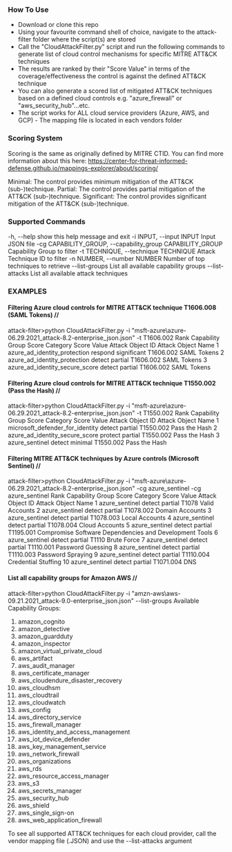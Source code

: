 ### How To Use

- Download or clone this repo
- Using your favourite command shell of choice, navigate to the attack-filter folder where the script(s) are stored
- Call the "CloudAttackFilter.py" script and run the following commands to generate list of cloud control mechanisms for specific MITRE ATT&CK techniques
- The results are ranked by their "Score Value" in terms of the coverage/effectiveness the control is against the defined ATT&CK technique
- You can also generate a scored list of mitigated ATT&CK techniques based on a defined cloud controls e.g. "azure_firewall" or "aws_security_hub"...etc.
- The script works for ALL cloud service providers (Azure, AWS, and GCP) - The mapping file is located in each vendors folder

### Scoring System

Scoring is the same as originally defined by MITRE CTID. You can find more information about this here: https://center-for-threat-informed-defense.github.io/mappings-explorer/about/scoring/

Minimal: The control provides minimum mitigation of the ATT&CK (sub-)technique.
Partial: The control provides partial mitigation of the ATT&CK (sub-)technique.
Significant: The control provides significant mitigation of the ATT&CK (sub-)technique.

### Supported Commands

  -h, --help            show this help message and exit
  -i INPUT, --input INPUT
                        Input JSON file
  -cg CAPABILITY_GROUP, --capability_group CAPABILITY_GROUP
                        Capability Group to filter
  -t TECHNIQUE, --technique TECHNIQUE
                        Attack Technique ID to filter
  -n NUMBER, --number NUMBER
                        Number of top techniques to retrieve
  --list-groups         List all available capability groups
  --list-attacks        List all available attack techniques

### EXAMPLES

#### Filtering Azure cloud controls for MITRE ATT&CK technique T1606.008 (SAML Tokens) //

attack-filter>python CloudAttackFilter.py -i "msft-azure\azure-06.29.2021_attack-8.2-enterprise_json.json" -t T1606.002
Rank Capability Group                                            Score Category           Score Value    Attack Object ID    Attack Object Name
1    azure_ad_identity_protection                                respond                  significant    T1606.002           SAML Tokens
2    azure_ad_identity_protection                                detect                   partial        T1606.002           SAML Tokens
3    azure_ad_identity_secure_score                              detect                   partial        T1606.002           SAML Tokens

#### Filtering Azure cloud controls for MITRE ATT&CK technique T1550.002 (Pass the Hash) //

attack-filter>python CloudAttackFilter.py -i "msft-azure\azure-06.29.2021_attack-8.2-enterprise_json.json" -t T1550.002
Rank Capability Group                                            Score Category           Score Value    Attack Object ID    Attack Object Name
1    microsoft_defender_for_identity                             detect                   partial        T1550.002           Pass the Hash
2    azure_ad_identity_secure_score                              protect                  partial        T1550.002           Pass the Hash
3    azure_sentinel                                              detect                   minimal        T1550.002           Pass the Hash

#### Filtering MITRE ATT&CK techniques by Azure controls (Microsoft Sentinel) //

attack-filter>python CloudAttackFilter.py -i "msft-azure\azure-06.29.2021_attack-8.2-enterprise_json.json" -cg azure_sentinel
-cg azure_sentinel
Rank Capability Group                                            Score Category           Score Value    Attack Object ID    Attack Object Name
1    azure_sentinel                                              detect                   partial        T1078               Valid Accounts
2    azure_sentinel                                              detect                   partial        T1078.002           Domain Accounts
3    azure_sentinel                                              detect                   partial        T1078.003           Local Accounts
4    azure_sentinel                                              detect                   partial        T1078.004           Cloud Accounts
5    azure_sentinel                                              detect                   partial        T1195.001           Compromise Software Dependencies and Development Tools
6    azure_sentinel                                              detect                   partial        T1110               Brute Force
7    azure_sentinel                                              detect                   partial        T1110.001           Password Guessing
8    azure_sentinel                                              detect                   partial        T1110.003           Password Spraying
9    azure_sentinel                                              detect                   partial        T1110.004           Credential Stuffing
10   azure_sentinel                                              detect                   partial        T1071.004           DNS


#### List all capability groups for Amazon AWS //

attack-filter>python CloudAttackFilter.py -i "amzn-aws\aws-09.21.2021_attack-9.0-enterprise_json.json" --list-groups
Available Capability Groups:
1. amazon_cognito
2. amazon_detective
3. amazon_guardduty
4. amazon_inspector
5. amazon_virtual_private_cloud
6. aws_artifact
7. aws_audit_manager
8. aws_certificate_manager
9. aws_cloudendure_disaster_recovery
10. aws_cloudhsm
11. aws_cloudtrail
12. aws_cloudwatch
13. aws_config
14. aws_directory_service
15. aws_firewall_manager
16. aws_identity_and_access_management
17. aws_iot_device_defender
18. aws_key_management_service
19. aws_network_firewall
20. aws_organizations
21. aws_rds
22. aws_resource_access_manager
23. aws_s3
24. aws_secrets_manager
25. aws_security_hub
26. aws_shield
27. aws_single_sign-on
28. aws_web_application_firewall

To see all supported ATT&CK techniques for each cloud provider, call the vendor mapping file (.JSON) and use the --list-attacks argument 

